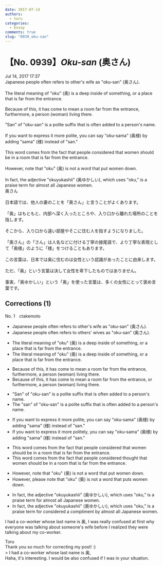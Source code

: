 ```yaml
---
date: 2017-07-14
authors:
  - toru
categories:
  - Essay
comments: true
slug: "0939_oku-san"
---
```


# 【No. 0939】<strong><em>Oku-san</strong></em> (奥さん)
<div class="date">Jul 14, 2017 17:37</div>
<div id="post"><div id="body_show_ori">
Japanese people often refers to other's wife as "oku-san" (奥さん).<br/><br/>The literal meaning of "oku" (奥) is a deep inside of something, or a place that is far from the entrance.<br/><br/>Because of this, it has come to mean a room far from the entrance, furthermore, a person (woman) living there.<br/><br/>"San" of "oku-san" is a polite suffix that is often added to a person's name.<br/><br/>If you want to express it more polite, you can say "oku-sama" (奥様) by adding "sama" (様) instead of "san."<br/><br/>This word comes from the fact that people considered that women should be in a room that is far from the entrance.<br/><br/>However, note that "oku" (奥) is not a word that put women down.<br/><br/>In fact, the adjective "okuyukashii" (奥ゆかしい), which uses "oku," is a praise term for almost all Japanese women.
</div></div>

<!-- more -->

<div id="post_ja"><div id="body_show_mo">
奥さん<br/><br/>日本語では、他人の妻のことを「奥さん」と言うことがよくあります。<br/><br/>「奥」はもともと、内部へ深く入ったところや、入り口から離れた場所のことを指します。<br/><br/>そこから、入り口から遠い部屋やそこに住む人を指すようになりました。<br/><br/>「奥さん」の「さん」は人名などに付ける丁寧の接尾語で、より丁寧な表現として「奥様」のように「様」をつけることもあります。<br/><br/>この言葉は、日本では奥に住むのは女性という認識があったことに由来します。<br/><br/>ただ、「奥」という言葉は決して女性を卑下したものではありません。<br/><br/>事実、「奥ゆかしい」という「奥」を使った言葉は、多くの女性にとって褒め言葉です。
</div></div>

## Corrections (1)
<div id="block"><div class="first_name"> No. 1　<span class="just_name">ctakemoto</span></div><div id="block2">
<ul class="correction_field">
<li class="incorrect">Japanese people often refers to other's wife as "oku-san" (奥さん).</li>
<li class="corrected correct">
Japanese people often refer<span class="sline"><span class="f_red">s</span></span> to <span class="f_blue">others'</span> <span class="f_blue">wives</span> as "oku-san" (奥さん).
</li>
</ul>
<ul class="correction_field">
<li class="incorrect">The literal meaning of "oku" (奥) is a deep inside of something, or a place that is far from the entrance.</li>
<li class="corrected correct">
The literal meaning of "oku" (奥) is <span class="sline"><span class="f_red">a</span></span> deep inside of something, or a place that is far from the entrance.
</li>
</ul>
<ul class="correction_field">
<li class="incorrect">Because of this, it has come to mean a room far from the entrance, furthermore, a person (woman) living there.</li>
<li class="corrected correct">
Because of this, it has come to mean a room far from the entrance, <span class="f_blue">or </span>furthermore, a person (woman) living there.
</li>
</ul>
<ul class="correction_field">
<li class="incorrect">"San" of "oku-san" is a polite suffix that is often added to a person's name.</li>
<li class="corrected correct">
<span class="f_blue">The</span> "san" of "oku-san" is a polite suffix that is often added to a person's name.
</li>
</ul>
<ul class="correction_field">
<li class="incorrect">If you want to express it more polite, you can say "oku-sama" (奥様) by adding "sama" (様) instead of "san."</li>
<li class="corrected correct">
If you want to express it more <span class="f_blue">politely</span>, you can say "oku-sama" (奥様) by adding "sama" (様) instead of "san."
</li>
</ul>
<ul class="correction_field">
<li class="incorrect">This word comes from the fact that people considered that women should be in a room that is far from the entrance.</li>
<li class="corrected correct">
This word comes from the fact that people <span class="sline"><span class="f_red">considered</span></span><span class="f_blue"> thought</span> that women should be in a room that is far from the entrance.
</li>
</ul>
<ul class="correction_field">
<li class="incorrect">However, note that "oku" (奥) is not a word that put women down.</li>
<li class="corrected correct">
However,<span class="f_blue"> please </span>note that "oku" (奥) is not a word that <span class="f_blue">puts</span> women down.
</li>
</ul>
<ul class="correction_field">
<li class="incorrect">In fact, the adjective "okuyukashii" (奥ゆかしい), which uses "oku," is a praise term for almost all Japanese women.</li>
<li class="corrected correct">
In fact, the adjective "okuyukashii" (奥ゆかしい), which uses "oku," is <span class="sline"><span class="f_red">a praise term for</span></span><span class="f_blue"> considered a compliment by</span> almost all Japanese women.
</li>
</ul>
<p class="comment_small">
 I had a co-worker whose last name is 奥, I was really confused at first why everyone was talking about someone's wife before I realized they were talking about my co-worker.
</p>

</div><div class="name"><span class="just_name">Toru</span><br>
Thank you so much for correcting my post! :)<br/>&gt; I had a co-worker whose last name is 奥,<br/>Haha, it's interesting. I would be also confused if I was in your situation.
</div>
</div>
